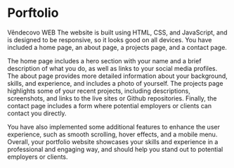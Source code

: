 # Porftolio
Věndecovo WEB
The website is built using HTML, CSS, and JavaScript, and is designed to be responsive, so it looks good on all devices. You have included a home page, an about page, a projects page, and a contact page.

The home page includes a hero section with your name and a brief description of what you do, as well as links to your social media profiles. The about page provides more detailed information about your background, skills, and experience, and includes a photo of yourself. The projects page highlights some of your recent projects, including descriptions, screenshots, and links to the live sites or Github repositories. Finally, the contact page includes a form where potential employers or clients can contact you directly.

You have also implemented some additional features to enhance the user experience, such as smooth scrolling, hover effects, and a mobile menu. Overall, your portfolio website showcases your skills and experience in a professional and engaging way, and should help you stand out to potential employers or clients.
